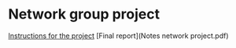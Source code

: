 # Network group project

[Instructions for the project](https://github.com/becodeorg/BXL-k4MK4r-2/blob/main/content/01.Network/00-Network_basics_(Pretraining)/projects/Establish_A_Network_Plan.md)
[Final report](Notes network project.pdf)
